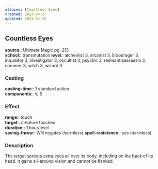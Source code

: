 ```yaml
---
aliases: [Countless Eyes]
created: 2023-04-27
updated: 2023-04-28
---
```


## Countless Eyes

**source**:: Ultimate Magic pg. 213  
**school**:: transmutation
**level**:: alchemist 3, arcanist 3, bloodrager 3, inquisitor 3, investigator 3, occultist 3, psychic 3, redmantisassassin 3, sorcerer 3, witch 3, wizard 3

### Casting

**casting-time**:: 1 standard action  
**components**:: V, S

### Effect

**range**:: touch  
**target**:: creature touched  
**duration**:: 1 hour/level  
**saving-throw**:: Will negates (harmless)
**spell-resistance**:: yes (harmless)

### Description

The target sprouts extra eyes all over its body, including on the back of its head. It gains all-around vision and cannot be flanked.

